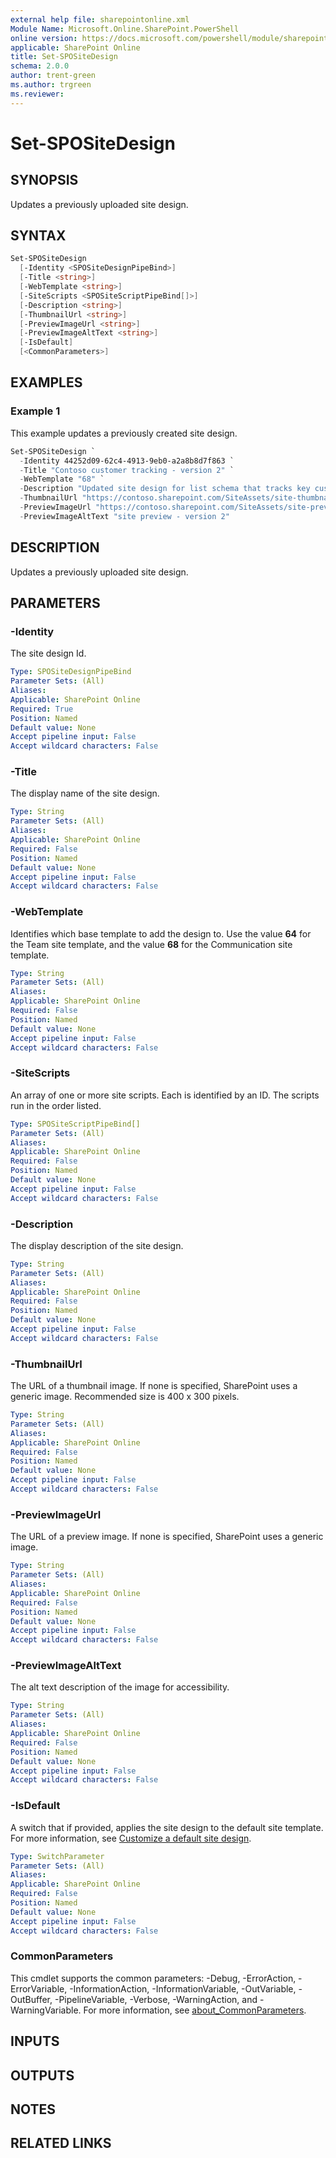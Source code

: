 ```yaml
---
external help file: sharepointonline.xml
Module Name: Microsoft.Online.SharePoint.PowerShell
online version: https://docs.microsoft.com/powershell/module/sharepoint-online/set-spositedesign
applicable: SharePoint Online
title: Set-SPOSiteDesign
schema: 2.0.0
author: trent-green
ms.author: trgreen
ms.reviewer:
---
```


# Set-SPOSiteDesign

## SYNOPSIS

Updates a previously uploaded site design.

## SYNTAX

```powershell
Set-SPOSiteDesign
  [-Identity <SPOSiteDesignPipeBind>]
  [-Title <string>]
  [-WebTemplate <string>]
  [-SiteScripts <SPOSiteScriptPipeBind[]>]
  [-Description <string>]
  [-ThumbnailUrl <string>]
  [-PreviewImageUrl <string>]
  [-PreviewImageAltText <string>]
  [-IsDefault]
  [<CommonParameters>]
```

## EXAMPLES

### Example 1

This example updates a previously created site design.

```powershell
Set-SPOSiteDesign `
  -Identity 44252d09-62c4-4913-9eb0-a2a8b8d7f863 `
  -Title "Contoso customer tracking - version 2" `
  -WebTemplate "68" `
  -Description "Updated site design for list schema that tracks key customer data in a list" `
  -ThumbnailUrl "https://contoso.sharepoint.com/SiteAssets/site-thumbnail.png" `
  -PreviewImageUrl "https://contoso.sharepoint.com/SiteAssets/site-preview.png" `
  -PreviewImageAltText "site preview - version 2"
```

## DESCRIPTION

Updates a previously uploaded site design.

## PARAMETERS

### -Identity

The site design Id.

```yaml
Type: SPOSiteDesignPipeBind
Parameter Sets: (All)
Aliases:
Applicable: SharePoint Online
Required: True
Position: Named
Default value: None
Accept pipeline input: False
Accept wildcard characters: False
```

### -Title

The display name of the site design.

```yaml
Type: String
Parameter Sets: (All)
Aliases:
Applicable: SharePoint Online
Required: False
Position: Named
Default value: None
Accept pipeline input: False
Accept wildcard characters: False
```

### -WebTemplate

Identifies which base template to add the design to. Use the value **64** for the Team site template, and the value **68** for the Communication site template.

```yaml
Type: String
Parameter Sets: (All)
Aliases:
Applicable: SharePoint Online
Required: False
Position: Named
Default value: None
Accept pipeline input: False
Accept wildcard characters: False
```

### -SiteScripts

An array of one or more site scripts. Each is identified by an ID. The scripts run in the order listed.

```yaml
Type: SPOSiteScriptPipeBind[]
Parameter Sets: (All)
Aliases:
Applicable: SharePoint Online
Required: False
Position: Named
Default value: None
Accept pipeline input: False
Accept wildcard characters: False
```

### -Description

The display description of the site design.

```yaml
Type: String
Parameter Sets: (All)
Aliases:
Applicable: SharePoint Online
Required: False
Position: Named
Default value: None
Accept pipeline input: False
Accept wildcard characters: False
```

### -ThumbnailUrl

The URL of a thumbnail image. If none is specified, SharePoint uses a generic image. Recommended size is 400 x 300 pixels.

```yaml
Type: String
Parameter Sets: (All)
Aliases:
Applicable: SharePoint Online
Required: False
Position: Named
Default value: None
Accept pipeline input: False
Accept wildcard characters: False
```

### -PreviewImageUrl

The URL of a preview image. If none is specified, SharePoint uses a generic image.

```yaml
Type: String
Parameter Sets: (All)
Aliases:
Applicable: SharePoint Online
Required: False
Position: Named
Default value: None
Accept pipeline input: False
Accept wildcard characters: False
```

### -PreviewImageAltText

The alt text description of the image for accessibility.

```yaml
Type: String
Parameter Sets: (All)
Aliases:
Applicable: SharePoint Online
Required: False
Position: Named
Default value: None
Accept pipeline input: False
Accept wildcard characters: False
```

### -IsDefault

A switch that if provided, applies the site design to the default site template. For more information, see [Customize a default site design](https://docs.microsoft.com/sharepoint/dev/declarative-customization/customize-default-site-design).

```yaml
Type: SwitchParameter
Parameter Sets: (All)
Aliases:
Applicable: SharePoint Online
Required: False
Position: Named
Default value: None
Accept pipeline input: False
Accept wildcard characters: False
```

### CommonParameters

This cmdlet supports the common parameters: -Debug, -ErrorAction, -ErrorVariable, -InformationAction, -InformationVariable, -OutVariable, -OutBuffer, -PipelineVariable, -Verbose, -WarningAction, and -WarningVariable. For more information, see [about_CommonParameters](https://go.microsoft.com/fwlink/?LinkID=113216).

## INPUTS

## OUTPUTS

## NOTES

## RELATED LINKS
